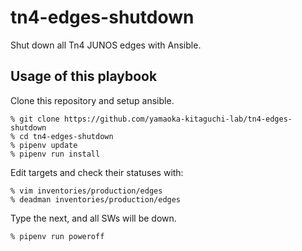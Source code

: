 # tn4-edges-shutdown
Shut down all Tn4 JUNOS edges with Ansible.

## Usage of this playbook
Clone this repository and setup ansible.
```
% git clone https://github.com/yamaoka-kitaguchi-lab/tn4-edges-shutdown
% cd tn4-edges-shutdown
% pipenv update
% pipenv run install
```

Edit targets and check their statuses with:
```
% vim inventories/production/edges
% deadman inventories/production/edges
```

Type the next, and all SWs will be down.
```
% pipenv run poweroff
```
